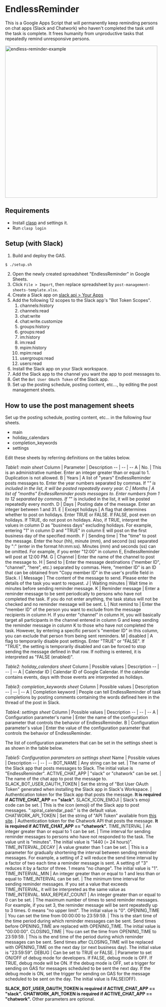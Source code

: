 # EndlessReminder

This is a Google Apps Script that will permanently keep reminding persons on chat apps (Slack and Chatwork) who haven't completed the task until the task is complete.
It frees humanity from unproductive tasks that repeatedly remind unresponsive persons.

<img width="491" alt="endless-reminder-example" src="https://user-images.githubusercontent.com/2719533/211297547-12ef1e0e-5b2b-40f3-9c87-ea0eac5780d0.png">

## Requirements

- Install [clasp](https://github.com/google/clasp#install) and settings it.
- Run `clasp login`

## Setup (with Slack)

1. Build and deploy the GAS.

```.sh
$ ./setup.sh
```

2. Open the newly created spreadsheet "EndlessReminder" in Google Sheets.
3. Click `File > Import`, then replace spreadsheet by `post-management-sheets-template.xlsx`.
4. Create a Slack app on [slack api > Your Apps](https://api.slack.com/apps)
5. Add the following 12 scopes to the Slack app's "Bot Token Scopes".
   1. channels:history
   2. channels:read
   3. chat:write
   4. chat:write.customize
   5. groups:history
   6. groups:read
   7. im:history
   8. im:read
   9. mpim:history
   10. mpim:read
   11. usergroups:read
   12. users:read
6. Install the Slack app on your Slack workspace.
7. Add the Slack app to the channel you want the app to post messages to.
8. Get the `Bot User OAuth Token` of the Slack app.
9. Set up the posting schedule, posting content, etc..., by editing the post management sheets.

## How to use the post management sheets

Set up the posting schedule, posting content, etc... in the following four sheets.

- main
- holiday_calendars
- completion_keywords
- settings

Edit these sheets by referring definitions on the tables below.

_Table1: main sheet_
Column | Parameter | Description
-- | -- | --
A | No. | This is an administrative number. Enter an integer greater than or equal to 1. Duplication is not allowed.
B | Years | A list of "years" EndlessReminder posts messages to. Enter the year numbers separated by commas. If "_" is included in the list, it will be posted repeatedly every year.
C | Months | A list of "months" EndlessReminder posts messages to. Enter numbers from 1 to 12 separated by commas. If "_" is included in the list, it will be posted repeatedly every month.
D | Days | Posting date of the message. Enter an integer between 1 and 31.
E | Except holidays | A flag that determines whether to post on holidays. Enter TRUE or FALSE. If FALSE, post even on holidays. If TRUE, do not post on holidays. Also, if TRUE, interpret the values in column D as "business days" excluding holidays. For example, entering "1" in column D and "TRUE" in column E will post on the first business day of the specified month.
F | Sending time | The "time" to post the message. Enter the hour (hh), minute (mm), and second (ss) separated by ":" (enter in the format hh:mm:ss). Minutes (mm) and seconds (ss) can be omitted. For example, if you enter "12:00" in column E, EndlessReminder will post at 12:00 PM.
G | Channel | Enter the name of the channel to post the message to.
H | Send to | Enter the message destinations ("member ID", "channel", "here", etc.) separated by commas. Here, "member ID" is an ID that can be obtained from "Copy member ID" in the user's profile field in Slack.
I | Message | The content of the message to send. Please enter the details of the task you want to request.
J | Waiting minutes | Wait time in minutes before sending reminder message.
K | Reminder message | Enter a reminder message to be sent periodically to persons who have not completed the task. If you do not enter anything, the task status will not be checked and no reminder message will be sent.
L | Not remind to | Enter the "member ID" of the person you want to exclude from the message recipients in column H. If you enter "channel" in column H, you will basically target all participants in the channel entered in column G and keep sending the reminder message in column K to those who have not completed the task. However, by entering a specific person's "member ID" in this column, you can exclude that person from being sent reminders.
M | disabled | A flag to temporarily disable post settings. Enter "TRUE" or "FALSE". If "TRUE", the setting is temporarily disabled and can be forced to stop sending the message defined in that row. If nothing is entered, it is interpreted as "FALSE (enabled)".

_Table2: holiday_calendars sheet_
Column | Possible values | Description
-- | -- | --
A | Calendar ID | Calendar ID of Google Calendar. If the calendar contains events, days with those events are interpreted as holidays.

_Table3: completion_keywords sheet_
Column | Possible values | Description
-- | -- | --
A | Completion keyword | People can tell EndlessReminder of task completions by posting comments containing the words defined here in the thread of the post in Slack.

_Table4: settings sheet_
Column | Possible values | Description
-- | -- | --
A | Configuration parameter's name | Enter the name of the configuration parameter that controls the behavior of EndlessReminder.
B | Configuration parameter's value | Enter the value of the configuration parameter that controls the behavior of EndlessReminder.

The list of configuration parameters that can be set in the settings sheet is as shown in the table below.

_Table5: Configuration parameters on settings sheet_
Name | Possible values | Description
-- | -- | --
BOT_NAME | Any string can be set. | The name of the Slack app that posts messages to Slack. The initial value is "EndlessReminder".
ACTIVE_CHAT_APP | "slack" or "chatwork" can be set. | The name of the chat app to post the message to.
SLACK_BOT_USER_OAUTH_TOKEN | Set the string of "Bot User OAuth Token" generated when installing the Slack app in Slack's Workspace. | Authentication token for the Slack app that posts the message. **It is required if ACTIVE_CHAT_APP == "slack".**
SLACK_ICON_EMOJI | Slack's emoji code can be set. | This is the icon (emoji) of the Slack app to post messages. ":spiral_calendar_pad:" is the default value.
CHATWORK_API_TOKEN | Set the string of "API Token" available from [this site](https://developer.chatwork.com/docs). | Authentication token for the Chatwork API that posts the message. **It is required if ACTIVE_CHAT_APP == "chatwork".**
TIME_INTERVAL | An integer greater than or equal to 1 can be set. | Time interval for sending reminder messages to persons who have not responded to the task. The value unit is "minutes". The initial value is "1440 (= 24 hours)".
TIME_INTERVAL_DECAY | A value greater than 1 can be set. | This is a parameter for gradually shortening the interval between sending reminder messages. For example, a setting of 2 will reduce the send time interval by a factor of two each time a reminder message is sent. A setting of "3" reduces it by a factor of three. 1 means "no change". The initial value is "1".
TIME_INTERVAL_MIN | An integer greater than or equal to 1 and less than or equal to TIME_INTERVAL can be set. | The minimum time interval for sending reminder messages. If you set a value that exceeds TIME_INTERVAL, it will be interpreted as the same value as TIME_INTERVAL.
MAX_REPEAT_COUNT | An integer greater than or equal to 0 can be set. | The maximum number of times to send reminder messages. For example, if you set 3, the reminder message will be sent repeatedly up to 3 times. 0 means "no upper limit". The initial value is "0".
OPENING_TIME | You can set the time from 00:00:00 to 23:59:59. | This is the start time of the time period during which reminder messages can be sent. Send times before OPENING_TIME are replaced with OPENING_TIME. The initial value is "00:00:00".
CLOSING_TIME | You can set the time from OPENING_TIME to 23:59:59. | This is the end time of the period during which reminder messages can be sent. Send times after CLOSING_TIME will be replaced with OPENING_TIME on the next day (or next business day). The initial value is "23:59:59".
DEBUG | Can be set to TRUE or FALSE. | Parameter to set ON/OFF of debug mode for developers. If FALSE, debug mode is OFF. If TRUE, debug mode will be ON. If the debug mode is OFF, set a trigger for sending on GAS for messages scheduled to be sent the next day. If the debug mode is ON, set the trigger for sending on GAS for the message scheduled to be sent on the day. The initial value is FALSE(OFF).

**SLACK_BOT_USER_OAUTH_TOKEN is required if ACTIVE_CHAT_APP == "slack".**
**CHATWORK_API_TOKEN is required if ACTIVE_CHAT_APP == "chatwork".**
Other parameters are optional.
